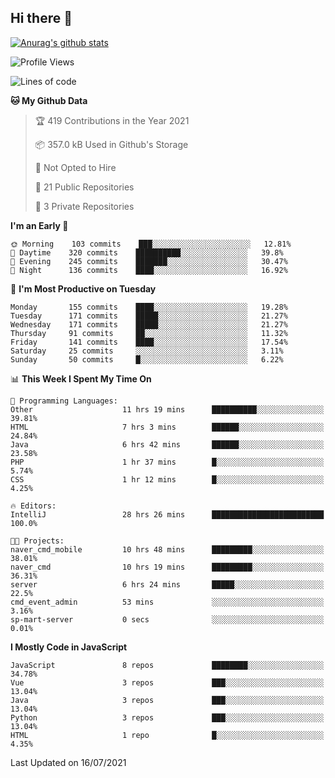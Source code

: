 ## Hi there 👋

[![Anurag's github stats](https://github-readme-stats.vercel.app/api?username=Songwonseok)](https://github.com/anuraghazra/github-readme-stats)



<!--START_SECTION:waka-->
![Profile Views](http://img.shields.io/badge/Profile%20Views-18-blue)

![Lines of code](https://img.shields.io/badge/From%20Hello%20World%20I%27ve%20Written-2.9%20million%20lines%20of%20code-blue)

**🐱 My Github Data** 

> 🏆 419 Contributions in the Year 2021
 > 
> 📦 357.0 kB Used in Github's Storage 
 > 
> 🚫 Not Opted to Hire
 > 
> 📜 21 Public Repositories 
 > 
> 🔑 3 Private Repositories  
 > 
**I'm an Early 🐤** 

```text
🌞 Morning    103 commits    ███░░░░░░░░░░░░░░░░░░░░░░   12.81% 
🌆 Daytime    320 commits    ██████████░░░░░░░░░░░░░░░   39.8% 
🌃 Evening    245 commits    ███████░░░░░░░░░░░░░░░░░░   30.47% 
🌙 Night      136 commits    ████░░░░░░░░░░░░░░░░░░░░░   16.92%

```
📅 **I'm Most Productive on Tuesday** 

```text
Monday       155 commits    ████░░░░░░░░░░░░░░░░░░░░░   19.28% 
Tuesday      171 commits    █████░░░░░░░░░░░░░░░░░░░░   21.27% 
Wednesday    171 commits    █████░░░░░░░░░░░░░░░░░░░░   21.27% 
Thursday     91 commits     ██░░░░░░░░░░░░░░░░░░░░░░░   11.32% 
Friday       141 commits    ████░░░░░░░░░░░░░░░░░░░░░   17.54% 
Saturday     25 commits     ░░░░░░░░░░░░░░░░░░░░░░░░░   3.11% 
Sunday       50 commits     █░░░░░░░░░░░░░░░░░░░░░░░░   6.22%

```


📊 **This Week I Spent My Time On** 

```text
💬 Programming Languages: 
Other                    11 hrs 19 mins      ██████████░░░░░░░░░░░░░░░   39.81% 
HTML                     7 hrs 3 mins        ██████░░░░░░░░░░░░░░░░░░░   24.84% 
Java                     6 hrs 42 mins       ██████░░░░░░░░░░░░░░░░░░░   23.58% 
PHP                      1 hr 37 mins        █░░░░░░░░░░░░░░░░░░░░░░░░   5.74% 
CSS                      1 hr 12 mins        █░░░░░░░░░░░░░░░░░░░░░░░░   4.25%

🔥 Editors: 
IntelliJ                 28 hrs 26 mins      █████████████████████████   100.0%

🐱‍💻 Projects: 
naver_cmd_mobile         10 hrs 48 mins      █████████░░░░░░░░░░░░░░░░   38.01% 
naver_cmd                10 hrs 19 mins      █████████░░░░░░░░░░░░░░░░   36.31% 
server                   6 hrs 24 mins       █████░░░░░░░░░░░░░░░░░░░░   22.5% 
cmd_event_admin          53 mins             ░░░░░░░░░░░░░░░░░░░░░░░░░   3.16% 
sp-mart-server           0 secs              ░░░░░░░░░░░░░░░░░░░░░░░░░   0.01%

```

**I Mostly Code in JavaScript** 

```text
JavaScript               8 repos             ████████░░░░░░░░░░░░░░░░░   34.78% 
Vue                      3 repos             ███░░░░░░░░░░░░░░░░░░░░░░   13.04% 
Java                     3 repos             ███░░░░░░░░░░░░░░░░░░░░░░   13.04% 
Python                   3 repos             ███░░░░░░░░░░░░░░░░░░░░░░   13.04% 
HTML                     1 repo              █░░░░░░░░░░░░░░░░░░░░░░░░   4.35%

```



 Last Updated on 16/07/2021
<!--END_SECTION:waka-->
